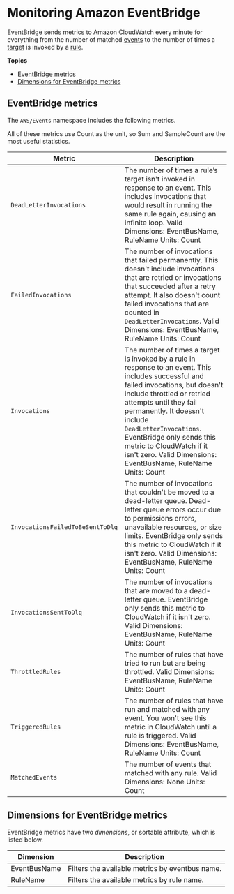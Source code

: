 # Monitoring Amazon EventBridge<a name="eb-monitoring"></a>

EventBridge sends metrics to Amazon CloudWatch every minute for everything from the number of matched [events](eb-events.md) to the number of times a [target](eb-targets.md) is invoked by a [rule](eb-rules.md)\.

**Topics**
+ [EventBridge metrics](#eb-metrics)
+ [Dimensions for EventBridge metrics](#eb-metrics-dimensions)

## EventBridge metrics<a name="eb-metrics"></a>

The `AWS/Events` namespace includes the following metrics\.

 All of these metrics use Count as the unit, so Sum and SampleCount are the most useful statistics\.


| Metric | Description | 
| --- | --- | 
|  `DeadLetterInvocations`  |  The number of times a rule’s target isn't invoked in response to an event\. This includes invocations that would result in running the same rule again, causing an infinite loop\. Valid Dimensions: EventBusName, RuleName Units: Count  | 
|  `FailedInvocations`  |  The number of invocations that failed permanently\. This doesn't include invocations that are retried or invocations that succeeded after a retry attempt\. It also doesn't count failed invocations that are counted in `DeadLetterInvocations`\. Valid Dimensions: EventBusName, RuleName Units: Count  | 
|  `Invocations`  |  The number of times a target is invoked by a rule in response to an event\. This includes successful and failed invocations, but doesn't include throttled or retried attempts until they fail permanently\. It doessn't include `DeadLetterInvocations`\.  EventBridge only sends this metric to CloudWatch if it isn't zero\.  Valid Dimensions: EventBusName, RuleName Units: Count  | 
|  `InvocationsFailedToBeSentToDlq`  |  The number of invocations that couldn't be moved to a dead\-letter queue\. Dead\-letter queue errors occur due to permissions errors, unavailable resources, or size limits\.  EventBridge only sends this metric to CloudWatch if it isn't zero\.  Valid Dimensions: EventBusName, RuleName Units: Count  | 
|  `InvocationsSentToDlq`  |  The number of invocations that are moved to a dead\-letter queue\.  EventBridge only sends this metric to CloudWatch if it isn't zero\.  Valid Dimensions: EventBusName, RuleName Units: Count  | 
|  `ThrottledRules`  |  The number of rules that have tried to run but are being throttled\. Valid Dimensions: EventBusName, RuleName Units: Count  | 
|  `TriggeredRules`  |  The number of rules that have run and matched with any event\. You won't see this metric in CloudWatch until a rule is triggered\. Valid Dimensions: EventBusName, RuleName Units: Count  | 
|  `MatchedEvents`  |  The number of events that matched with any rule\. Valid Dimensions: None Units: Count  | 

## Dimensions for EventBridge metrics<a name="eb-metrics-dimensions"></a>

EventBridge metrics have two *dimensions*, or sortable attribute, which is listed below\.


|  Dimension  |  Description  | 
| --- | --- | 
|  EventBusName  |  Filters the available metrics by eventbus name\.  | 
|  RuleName  |  Filters the available metrics by rule name\.  | 
